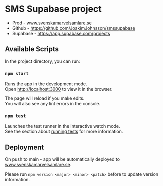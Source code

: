 # SMS Supabase project

* Prod - www.svenskamarvelsamlare.se 
* Github - https://github.com/JoakimJohnsson/smssupabase
* Supabase - https://app.supabase.com/projects 

## Available Scripts

In the project directory, you can run:

### `npm start`

Runs the app in the development mode.\
Open [http://localhost:3000](http://localhost:3000) to view it in the browser.

The page will reload if you make edits.\
You will also see any lint errors in the console.

### `npm test`

Launches the test runner in the interactive watch mode.\
See the section about [running tests](https://facebook.github.io/create-react-app/docs/running-tests) for more information.

## Deployment

On push to main - app will be automatically deployed to www.svenskamarvelsamlare.se.

Please run `npm version <major> <minor> <patch>` before to update version information.
